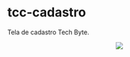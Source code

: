 # tcc-cadastro
Tela de cadastro Tech Byte.
<div  align="center">
<img src="https://github.com/techbytetcc/tcc-cadastro/assets/124785711/5972e87f-8968-4770-8857-0ce431023989"/>
</div>​​
